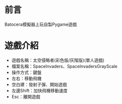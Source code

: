 # 前言
Batocera模擬器上玩自製Pygame遊戲

# 遊戲介紹
* 遊戲名稱：太空侵略者(彩色版/灰階版)(單人遊戲)
* 檔案名稱：SpaceInvaders、SpaceInvadersGrayScale
* 操作方式：鍵盤
* 左右：移動飛機
* 空白建：發射子彈、開始遊戲
* 左邊Shift：加快飛機移動速度
* Esc：離開遊戲
